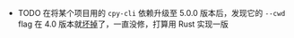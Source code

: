 - TODO 在将某个项目用的 `cpy-cli` 依赖升级至 5.0.0 版本后，发现它的 `--cwd` flag 在 4.0 版本就[坏掉](https://github.com/sindresorhus/cpy-cli/issues/35)了，一直没修，打算用 Rust 实现一版